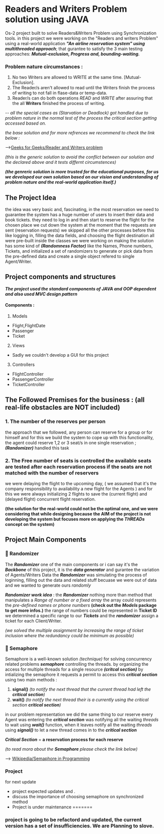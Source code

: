 # Readers and Writers Problem solution using JAVA
Os-2 project built to solve Readers&Writers Problem using Synchronization tools.
in this project we were working on the "Readers and writers Problem" using a real-world application ***"An airline reservation system" using multithreaded approach***;
that gurantee to satisfy the 3 main testing approaches: ***Mutual-exclusion, Progress and, bounding-waiting.***
 
### Problem nature circumstances :
1. No two Writers are allowed to WRITE at the same time. [Mutual-Exclusion].
2. The Reader/s aren't allowed to read until the Writers finish the process of writing to not fall in flase-data or temp-data.
3. Reader/s can do both operations _READ_ and _WRITE_ after assuring that the all **Writers** finished the process of writing.

-- *all the special cases as (Starvation or Deadlock) got handled due to problem nature in the normal test of the process the critical section getting accessed based on.*

*the base solution and for more refrences we recommend to check the link below :*

-->[Geeks for Geeks/Reader and Writers problem](https://www.geeksforgeeks.org/readers-writers-problem-set-1-introduction-and-readers-preference-solution/) 

*(this is the generic solution to avoid the conflict between our solution and the declared above and it tests differnt circumstences)*

***(the genreric solution is more trusted for the educational purposes, for us we developed our own solution based on our vision and 
understanding of problem nature and the real-world application itself.)***

## The Project Idea
the idea was very basic and, fascinating, in the most reservation we need to guarantee the system has a huge number of users to insert their data and book tickets.
they need to log in and then start to reserve the flight for the chosen place we cut down the system at the moment that the requests are sent (reservation requests) 
we skipped all the other processes before this like logging in, filling the data fields, and choosing the flight destination all were pre-built inside the classes
we were working on making the solution has some kind of ***(Randomness Factor)*** like the Names, Phone numbers, Tickets, and  initialized a set of randomizers to generate or 
pick data from the pre-defined data and create a single object refered to single Agent/Writer.

## Project components and structures
***The project used the standard components of JAVA and OOP dependent and also used MVC design pattern***

#### Components :
1. Models
  - Flight,FlightDate
  - Passenger
  - Ticket
2. Views
  - Sadly we couldn't develop a GUI for this project
3. Controllers
  - FlightController
  - PassengerController
  - TicketController

## The Followed Premises for the business : (all real-life obstacles are NOT included)

### 1. The number of the reserves per person 
the approach that we followed, any person can reserve for a group or for himself and for this we build the system to cope up with this functionality, the agent
could reserve 1,2 or 3 seat/s in one single reservation ; ***(Randomizer)*** handled this task 
### 2. The Free number of seats is controlled the available seats are tested after each reservation process if the seats are not matched with the number of reservers
we were delaying the flight to the upcoming day, ( we assumed that it's the company responsibility to availability a new flight for the Agents )
and for this we were always initializing 2 flights to save the (current flight) and (delayed flight) concurrent flight reservation.

**(the solution for the real-world could not be the optimal one, and we were considering that while designing because the AIM of the project is not developing the system but focuses more on applying the ***THREADs*** concept on the system)**
 ## Project Main Components
 ### 🔘 Randomizer
 The ***Randomizer*** one of the main components or i can say it's the ***Backbone*** of this project, it is the ***data generator*** and gurantee the variation of Agents/Writers Data the ***Randomizer*** was simulating the process of loginning, filling out the data and related stuff becuase we were out of data and we wanted to generate ours *randomly*
 
  ***Randomizer work idea*** : the ***Randomizer*** nothing more than method that manipulates a *Range of number or a fixed array* the array could represents the *pre-defined names or phone numbers* **(check out the ***Models*** package to get more infos.)** the range of numbers could be represented in **Ticket ID** we determined a specific range to our ***Tickets*** and the ***randomizer*** assign a ticket for each Client/Writer.
 
 *(we solved the multiple assignment by increasing the range of ticket inclusion where the redundancy could be minimum as possible)*
 
 ### 🔘 Semaphore
 Semaphore is a well-known solution *(technique)* for solving concurrency related problems ***semaphore*** controlling the threads.
 by organizing the access for multiple threads for a single resource ***(critcal section)*** by intializing the semaphore it requests a permit to access this ***critical section*** using two main methods : 
 1. **signal()** *(to notify the next thread that the current thread had left the ***critical section***)* 
 2. **wait()** *(to notify the next thread their is a currently using the critical section ***critical section***)*
 
 in our problem representation we did the same thing to our reserve every Agent was entering the ***critical section*** was notifying all the waiting *threads* to wait using ***wait()*** function, when it leaves notify all the waiting *threads* using ***signal()***  to let a new thread comes in to the ***critical section*** 

***Critical Section*** = **a reservation process for each reserve**

*(to read mora about the ***Semaphore*** please check the link below)*
 
 --> [Wikipedia/Semaphore in Programming](https://en.wikipedia.org/wiki/Semaphore_(programming))
 
 ### Project 
 for next update
 + project expected updates and .
 + discuss the importance of choosing semaphore on synchronized method
 + Project is under maintenance
=======

### project is going to be refactord and updated, the current version has a set of insufficiencies. We are Planning to slove.

